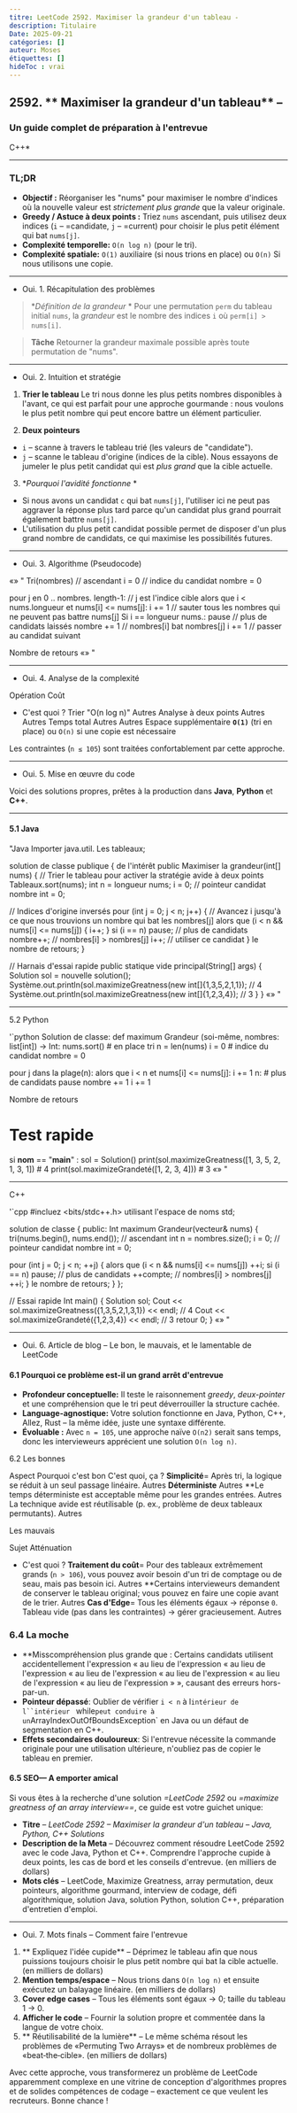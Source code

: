 ```yaml
---
titre: LeetCode 2592. Maximiser la grandeur d'un tableau -
description: Titulaire
Date: 2025-09-21
catégories: []
auteur: Moses
étiquettes: []
hideToc : vrai
---
```

## 2592. ** Maximiser la grandeur d'un tableau** –
### Un guide complet de préparation à l'entrevue
C++*

---

### TL;DR
- **Objectif :** Réorganiser les "nums" pour maximiser le nombre d'indices où la nouvelle valeur est *strictement plus grande* que la valeur originale.
- **Greedy / Astuce à deux points :** Triez `nums` ascendant, puis utilisez deux indices (`i` – =candidate, `j` – =current) pour choisir le plus petit élément qui bat `nums[j]`.
- **Complexité temporelle:** `O(n log n)` (pour le tri).
- **Complexité spatiale:** `O(1)` auxiliaire (si nous trions en place) ou `O(n)` Si nous utilisons une copie.

---

- Oui. 1. Récapitulation des problèmes

> **Définition de la grandeur* *
> Pour une permutation `perm` du tableau initial `nums`, la *grandeur* est le nombre des indices `i` où `perm[i] > nums[i]`.

> **Tâche**
> Retourner la grandeur maximale possible après toute permutation de "nums".

---

- Oui. 2. Intuition et stratégie

1. **Trier le tableau**
Le tri nous donne les plus petits nombres disponibles à l'avant, ce qui est parfait pour une approche gourmande : nous voulons le plus petit nombre qui peut encore battre un élément particulier.

2. **Deux pointeurs**
- `i` – scanne à travers le tableau trié (les valeurs de "candidate").
- `j` – scanne le tableau d'origine (indices de la cible).
Nous essayons de jumeler le plus petit candidat qui est *plus grand* que la cible actuelle.

3. **Pourquoi l'avidité fonctionne* *
- Si nous avons un candidat `c` qui bat `nums[j]`, l'utiliser ici ne peut pas aggraver la réponse plus tard parce qu'un candidat plus grand pourrait également battre `nums[j]`.
- L'utilisation du plus petit candidat possible permet de disposer d'un plus grand nombre de candidats, ce qui maximise les possibilités futures.

---

- Oui. 3. Algorithme (Pseudocode)

«» "
Tri(nombres) // ascendant
i = 0 // indice du candidat
nombre = 0

pour j en 0 .. nombres. length-1: // j est l'indice cible
alors que i < nums.longueur et nums[i] <= nums[j]:
i += 1 // sauter tous les nombres qui ne peuvent pas battre nums[j]
Si i == longueur nums.:
pause // plus de candidats laissés
nombre += 1 // nombres[i] bat nombres[j]
i += 1 // passer au candidat suivant

Nombre de retours
«» "

---

- Oui. 4. Analyse de la complexité

Opération Coût
- C'est quoi ?
Trier "O(n log n)" Autres
Analyse à deux points Autres
Autres Temps total Autres
Autres Espace supplémentaire **`O(1)`** (tri en place) ou `O(n)` si une copie est nécessaire

Les contraintes (`n ≤ 105`) sont traitées confortablement par cette approche.

---

- Oui. 5. Mise en œuvre du code

Voici des solutions propres, prêtes à la production dans **Java**, **Python** et **C++**.

---

#### 5.1 Java

"Java
Importer java.util. Les tableaux;

solution de classe publique {
de l'intérêt public Maximiser la grandeur(int[] nums) {
// Trier le tableau pour activer la stratégie avide à deux points
Tableaux.sort(nums);
int n = longueur nums;
i = 0; // pointeur candidat
nombre int = 0;

// Indices d'origine inversés
pour (int j = 0; j < n; j++) {
// Avancez i jusqu'à ce que nous trouvions un nombre qui bat les nombres[j]
alors que (i < n && nums[i] <= nums[j]) {
i++;
}
si (i == n) pause; // plus de candidats
nombre++; // nombres[i] > nombres[j]
i++; // utiliser ce candidat
}
le nombre de retours;
}

// Harnais d'essai rapide
public statique vide principal(String[] args) {
Solution sol = nouvelle solution();
Système.out.println(sol.maximizeGreatness(new int[]{1,3,5,2,1,1}); // 4
Système.out.println(sol.maximizeGreatness(new int[]{1,2,3,4}); // 3
}
}
«» "

---

5.2 Python

'`python
Solution de classe:
def maximum Grandeur (soi-même, nombres: list[int]) -> Int:
nums.sort() # en place tri
n = len(nums)
i = 0 # indice du candidat
nombre = 0

pour j dans la plage(n):
alors que i < n et nums[i] <= nums[j]:
i += 1
n: # plus de candidats
pause
nombre += 1
i += 1

Nombre de retours

# Test rapide
si __nom__ == "__main__" :
sol = Solution()
print(sol.maximizeGreatness([1, 3, 5, 2, 1, 3, 1]) # 4
print(sol.maximizeGrandeté([1, 2, 3, 4])) # 3
«» "

---

C++

'`cpp
#incluez <bits/stdc++.h>
utilisant l'espace de noms std;

solution de classe {
public:
Int maximum Grandeur(vecteur<int>& nums) {
tri(nums.begin(), nums.end()); // ascendant
int n = nombres.size();
i = 0; // pointeur candidat
nombre int = 0;

pour (int j = 0; j < n; ++j) {
alors que (i < n && nums[i] <= nums[j]) ++i;
si (i == n) pause; // plus de candidats
++compte; // nombres[i] > nombres[j]
++i;
}
le nombre de retours;
}
};

// Essai rapide
Int main() {
Solution sol;
Cout << sol.maximizeGreatness({1,3,5,2,1,3,1}) << endl; // 4
Cout << sol.maximizeGrandeté({1,2,3,4}) << endl; // 3
retour 0;
}
«» "

---

- Oui. 6. Article de blog – Le bon, le mauvais, et le lamentable de LeetCode

#### 6.1 Pourquoi ce problème est-il un grand arrêt d'entrevue

- **Profondeur conceptuelle:** Il teste le raisonnement *greedy*, *deux-pointer* et une compréhension que le tri peut déverrouiller la structure cachée.
- **Language-agnostique:** Votre solution fonctionne en Java, Python, C++, Allez, Rust – la même idée, juste une syntaxe différente.
- **Évoluable :** Avec `n = 105`, une approche naïve `O(n2)` serait sans temps, donc les intervieweurs apprécient une solution `O(n log n)`.

6.2 Les bonnes

Aspect Pourquoi c'est bon
C'est quoi, ça ?
**Simplicité**= Après tri, la logique se réduit à un seul passage linéaire. Autres
**Déterministe** Autres
**Le temps déterministe est acceptable même pour les grandes entrées. Autres
La technique avide est réutilisable (p. ex., problème de deux tableaux permutants). Autres

Les mauvais

Sujet Atténuation
- C'est quoi ?
**Traitement du coût**= Pour des tableaux extrêmement grands (`n > 106`), vous pouvez avoir besoin d'un tri de comptage ou de seau, mais pas besoin ici. Autres
**Certains intervieweurs demandent de conserver le tableau original; vous pouvez en faire une copie avant de le trier. Autres
**Cas d'Edge**= Tous les éléments égaux → réponse `0`. Tableau vide (pas dans les contraintes) → gérer gracieusement. Autres

### 6.4 La moche

- **Misscompréhension plus grande que : Certains candidats utilisent accidentellement l'expression « au lieu de l'expression « au lieu de l'expression « au lieu de l'expression « au lieu de l'expression « au lieu de l'expression « au lieu de l'expression » », causant des erreurs hors-par-un.
- **Pointeur dépassé**: Oublier de vérifier `i < n` à l`intérieur de l``intérieur ` while` peut conduire à un `ArrayIndexOutOfBoundsException` en Java ou un défaut de segmentation en C++.
- **Effets secondaires douloureux**: Si l'entrevue nécessite la commande originale pour une utilisation ultérieure, n'oubliez pas de copier le tableau en premier.

#### 6.5 SEO— A emporter amical

Si vous êtes à la recherche d'une solution *=LeetCode 2592* ou *=maximize greatness of an array interview==*, ce guide est votre guichet unique:

- **Titre** – *LeetCode 2592 – Maximiser la grandeur d'un tableau – Java, Python, C++ Solutions*
- **Description de la Meta** – Découvrez comment résoudre LeetCode 2592 avec le code Java, Python et C++. Comprendre l'approche cupide à deux points, les cas de bord et les conseils d'entrevue. (en milliers de dollars)
- **Mots clés** – LeetCode, Maximize Greatness, array permutation, deux pointeurs, algorithme gourmand, interview de codage, défi algorithmique, solution Java, solution Python, solution C++, préparation d'entretien d'emploi.

---

- Oui. 7. Mots finals – Comment faire l'entrevue

1. ** Expliquez l'idée cupide** – Déprimez le tableau afin que nous puissions toujours choisir le plus petit nombre qui bat la cible actuelle. (en milliers de dollars)
2. **Mention temps/espace** – Nous trions dans `O(n log n)` et ensuite exécutez un balayage linéaire. (en milliers de dollars)
3. **Cover edge cases** – Tous les éléments sont égaux → 0; taille du tableau 1 → 0.
4. **Afficher le code** – Fournir la solution propre et commentée dans la langue de votre choix.
5. ** Réutilisabilité de la lumière** – Le même schéma résout les problèmes de «Permuting Two Arrays» et de nombreux problèmes de «beat‐the‐cible». (en milliers de dollars)

Avec cette approche, vous transformerez un problème de LeetCode apparemment complexe en une vitrine de conception d'algorithmes propres et de solides compétences de codage – exactement ce que veulent les recruteurs. Bonne chance !